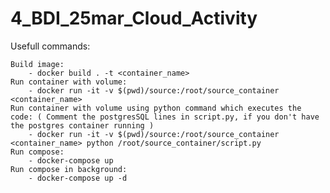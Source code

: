 # 4_BDI_25mar_Cloud_Activity

Usefull commands:

    Build image:
        - docker build . -t <container_name>
    Run container with volume:
        - docker run -it -v $(pwd)/source:/root/source_container <container_name>
    Run container with volume using python command which executes the code: ( Comment the postgresSQL lines in script.py, if you don't have the postgres container running )
        - docker run -it -v $(pwd)/source:/root/source_container <container_name> python /root/source_container/script.py
    Run compose:
        - docker-compose up
    Run compose in background:
        - docker-compose up -d
